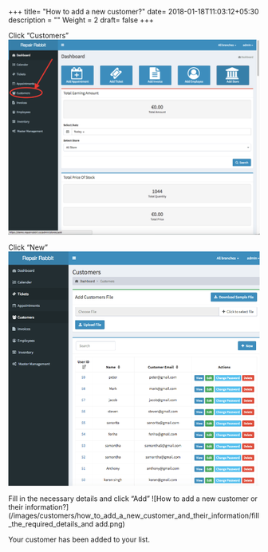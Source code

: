 +++
title= "How to add a new customer?"
date= 2018-01-18T11:03:12+05:30
description = ""
Weight = 2
draft= false
+++

Click “Customers” 
![How to add a new customer or their information?](/images/customers/how_to_add_a_new_customer_and_their_information/go_to_customers.png)

Click “New”
![How to add a new customer or their information?](/images/customers/how_to_add_a_new_customer_and_their_information/click_new.png)
         
Fill in the necessary details and click “Add”
![How to add a new customer or their information?](/images/customers/how_to_add_a_new_customer_and_their_information/fill_the_required_details_and add.png)
        
Your customer has been added to your list. 




























